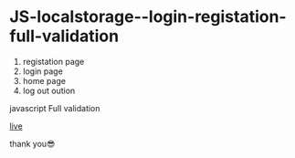 # JS-localstorage--login-registation-full-validation

1.  registation page
2.  login page
3.  home page
4.  log out oution

javascript Full validation

 [live](https://mahadidev7.github.io/JS-localstorage--login-registation-full-validation/)

thank you😎
